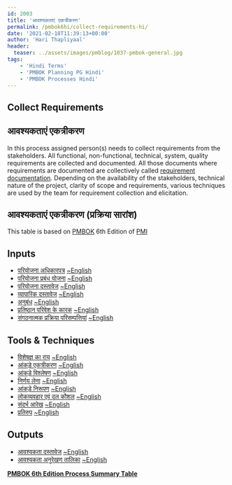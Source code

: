 ```yaml
---
id: 2003   
title: 'आवश्यकताएं एकत्रीकरण'
permalink: /pmbok6hi/collect-requirements-hi/
date: '2021-02-18T11:39:13+00:00'
author: 'Hari Thapliyaal'
header:
  teaser: ../assets/images/pmblog/1037-pmbok-general.jpg
tags:
    - 'Hindi Terms'
    - 'PMBOK Planning PG Hindi'
    - 'PMBOK Processes Hindi'
---
```


## Collect Requirements

## आवश्यकताएं एकत्रीकरण

In this process assigned person(s) needs to collect requirements from the stakeholders. All functional, non-functional, technical, system, quality requirements are collected and documented. All those documents where requirements are documented are collectively called <a href="">requirement documentation</a>. Depending on the availability of the stakeholders, technical nature of the project, clarity of scope and requirements, various techniques are used by the team for requirement collection and elicitation.

## आवश्यकताएं एकत्रीकरण (प्रक्रिया सारांश)

This table is based on [PMBOK](https://www.pmi.org/pmbok-guide-standards) 6th Edition of [PMI](https://www.pmi.org/)

## Inputs

- [परियोजना अधिकारपत्र](/pmbok6hi/project-charter-hi)  [~English](/pmbok6/Project-Charter)
- [परियोजना प्रबंध योजना](/pmbok6hi/project-management-plan-hi)  [~English](/pmbok6/Project-Management-Plan)
- [परियोजना दस्तावेज](/pmbok6hi/project-documents-hi)  [~English](/pmbok6/Project-Documents)
- [व्यापारिक दस्तावेज](/pmbok6hi/business-documents-hi)  [~English](/pmbok6/Business-Documents)
- [अनुबंध](/pmbok6hi/agreements-hi)  [~English](/pmbok6/Agreements)
- [प्रतिष्ठान परिवेश के कारक](/pmbok6hi/enterprise-environmental-factors-hi)  [~English](/pmbok6/Enterprise-Environmental-Factors)
- [संगठनात्मक प्रक्रिया परिसम्पत्तियां](/pmbok6hi/organizational-process-assets-hi)  [~English](/pmbok6/Organizational-Process-Assets)

## Tools &amp; Techniques

- [विशेषज्ञ का राय](/pmbok6hi/expert-judgement-hi)  [~English](/pmbok6/Expert-Judgement)
- [आंकड़े एकत्रीकरण](/pmbok6hi/data-gathering-hi)  [~English](/pmbok6/Data-Gathering)
- [आंकड़े विश्लेषण](/pmbok6hi/data-analysis-hi)  [~English](/pmbok6/Data-Analysis)
- [निर्णय लेना](/pmbok6hi/decision-making-hi)  [~English](/pmbok6/Decision-Making)
- [आंकड़े निरूपण](/pmbok6hi/data-representation-hi)  [~English](/pmbok6/Data-Representation)
- [लोकव्यवहार एवं दल कौशल](/pmbok6hi/interpersonal-and-team-skills-hi)  [~English](/pmbok6/Interpersonal-And-Team-Skills)
- [संदर्भ आरेख](/pmbok6hi/context-diagram-hi)  [~English](/pmbok6/Context-Diagram)
- [प्रतिरुप](/pmbok6hi/prototypes-hi)  [~English](/pmbok6/Prototypes)

## Outputs

- [आवश्यकता दस्तावेज](/pmbok6hi/requirements-documentation-hi)  [~English](/pmbok6/Requirements-Documentation)
- [आवश्यकता अनुरेखण तालिका](/pmbok6hi/requirements-traceability-matrix-hi)  [~English](/pmbok6/Requirements-Traceability-Matrix)

**[PMBOK 6th Edition Process Summary Table](process-groups-and-processes-in-pmbok6/)**